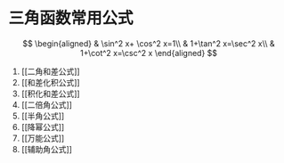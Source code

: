 # 三角函数常用公式

$$
\begin{aligned}
	& \sin^2 x+ \cos^2 x=1\\
	& 1+\tan^2 x=\sec^2 x\\
	& 1+\cot^2 x=\csc^2 x
\end{aligned}
$$

1. [[二角和差公式]]
2. [[和差化积公式]]
3. [[积化和差公式]]
4. [[二倍角公式]]
5. [[半角公式]]
6. [[降幂公式]]
7. [[万能公式]]
8. [[辅助角公式]]
